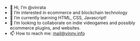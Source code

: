- 👋 Hi, I’m @vinrata
- 👀 I’m interested in ecommerce and blockchain technology 
- 🌱 I’m currently learning HTML, CSS, Javascript!
- 💞️ I’m looking to collaborate on indie videogames and possibly ecommerce plugins, and websites.
- 📫 How to reach me: mail@vinny.info

<!---
vinrata/vinrata is a ✨ special ✨ repository because its `README.md` (this file) appears on your GitHub profile.
You can click the Preview link to take a look at your changes.
--->
